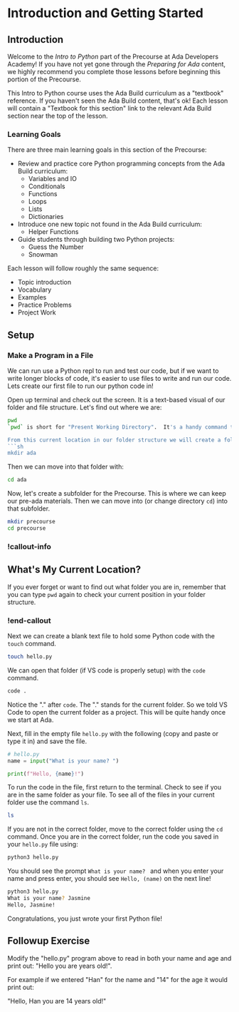 # Introduction and Getting Started

## Introduction

Welcome to the *Intro to Python* part of the Precourse at Ada Developers Academy!  If you have not yet gone through the *Preparing for Ada* content, we highly recommend you complete those lessons before beginning this portion of the Precourse.  

This Intro to Python course uses the Ada Build curriculum as a "textbook" reference.  If you haven't seen the Ada Build content, that's ok!  Each lesson will contain a "Textbook for this section" link to the relevant Ada Build section near the top of the lesson.

### Learning Goals

There are three main learning goals in this section of the Precourse:

* Review and practice core Python programming concepts from the Ada Build curriculum:
    * Variables and IO
    * Conditionals
    * Functions
    * Loops
    * Lists
    * Dictionaries
* Introduce one new topic not found in the Ada Build curriculum:
    * Helper Functions
* Guide students through building two Python projects:
    * Guess the Number
    * Snowman


Each lesson will follow roughly the same sequence:
* Topic introduction
* Vocabulary
* Examples
* Practice Problems
* Project Work

## Setup

### Make a Program in a File

We can run use a Python repl to run and test our code, but if we want to write longer blocks of code, it's easier to use files to write and run our code.  Lets create our first file to run our python code in!

Open up terminal and check out the screen. It is a text-based visual of our folder and file structure. Let's find out where we are:

```sh
pwd
`pwd` is short for "Present Working Directory".  It's a handy command to tell you which folder you are in.

From this current location in our folder structure we will create a folder called `ada` with:
```sh
mkdir ada
```

Then we can move into that folder with:

```sh
cd ada
```

Now, let's create a subfolder for the Precourse.  This is where we can keep our pre-ada materials.  Then we can move into (or change directory `cd`) into that subfolder.

```sh
mkdir precourse
cd precourse
```

### !callout-info

## What's My Current Location?

If you ever forget or want to find out what folder you are in, remember that you can type `pwd` again to check your current position in your folder structure.

### !end-callout

Next we can create a blank text file to hold some Python code with the `touch` command.

```sh
touch hello.py
```

We can open that folder (if VS code is properly setup) with the `code` command.

```sh
code .
```

Notice the "." after `code`.  The "." stands for the current folder.  So we told VS Code to open the current folder as a project.  This will be quite handy once we start at Ada.

Next, fill in the empty file `hello.py` with the following (copy and paste or type it in) and save the file.

```python
# hello.py
name = input("What is your name? ")

print(f"Hello, {name}!")
```

To run the code in the file, first return to the terminal.  Check to see if you are in the same folder as your file.  To see all of the files in your current folder use the command `ls`.

```sh
ls
```

If you are not in the correct folder, move to the correct folder using the `cd` command.  Once you are in the correct folder, run the code you saved in your `hello.py` file using:

```sh
python3 hello.py
```

You should see the prompt `What is your name? ` and when you enter your name and press enter, you should see `Hello, (name)` on the next line!

```sh
python3 hello.py
What is your name? Jasmine
Hello, Jasmine!
```

Congratulations, you just wrote your first Python file!

## Followup Exercise

Modify the "hello.py" program above to read in both your name and age and print out:  "Hello <NAME> you are <AGE> years old!".

For example if we entered "Han" for the name and "14" for the age it would print out:

"Hello, Han you are 14 years old!"

